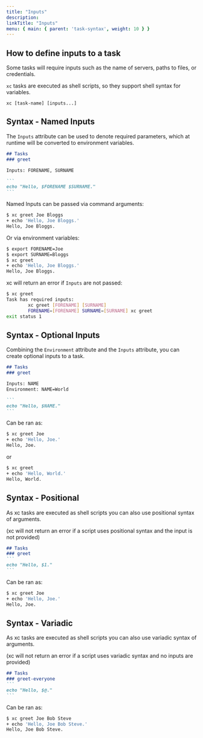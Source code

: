 ```yaml
---
title: "Inputs"
description:
linkTitle: "Inputs"
menu: { main: { parent: 'task-syntax', weight: 10 } }
---
```


## How to define inputs to a task

Some tasks will require inputs such as the name of servers, paths to files, or credentials.

`xc` tasks are executed as shell scripts, so they support shell syntax for variables.

`xc [task-name] [inputs...]`

## Syntax - Named Inputs

The `Inputs` attribute can be used to denote required parameters, which at runtime will be converted to environment variables.

````markdown
## Tasks
### greet

Inputs: FORENAME, SURNAME

```
echo "Hello, $FORENAME $SURNAME."
```
````

Named Inputs can be passed via command arguments:

```sh
$ xc greet Joe Bloggs
+ echo 'Hello, Joe Bloggs.'
Hello, Joe Bloggs.
```

Or via environment variables:

```sh
$ export FORENAME=Joe
$ export SURNAME=Bloggs
$ xc greet
+ echo 'Hello, Joe Bloggs.'
Hello, Joe Bloggs.
```

xc will return an error if `Inputs` are not passed:

```sh
$ xc greet
Task has required inputs:
        xc greet [FORENAME] [SURNAME]
        FORENAME=[FORENAME] SURNAME=[SURNAME] xc greet
exit status 1
```

## Syntax - Optional Inputs

Combining the `Environment` attribute and the `Inputs` attribute, you can create optional inputs to a task.

````markdown
## Tasks
### greet

Inputs: NAME
Environment: NAME=World

```
echo "Hello, $NAME."
```
````

Can be ran as:

```sh
$ xc greet Joe
+ echo 'Hello, Joe.'
Hello, Joe.
```
or

```sh
$ xc greet
+ echo 'Hello, World.'
Hello, World.
```

## Syntax - Positional

As xc tasks are executed as shell scripts you can also use positional syntax of arguments.

(xc will not return an error if a script uses positional syntax and the input is not provided)

````markdown
## Tasks
### greet
```
echo "Hello, $1."
```
````

Can be ran as:

```sh
$ xc greet Joe
+ echo 'Hello, Joe.'
Hello, Joe.
```

## Syntax - Variadic

As xc tasks are executed as shell scripts you can also use variadic syntax of arguments.

(xc will not return an error if a script uses variadic syntax and no inputs are provided)

````markdown
## Tasks
### greet-everyone
```
echo "Hello, $@."
```
````

Can be ran as:

```sh
$ xc greet Joe Bob Steve
+ echo 'Hello, Joe Bob Steve.'
Hello, Joe Bob Steve.
```
